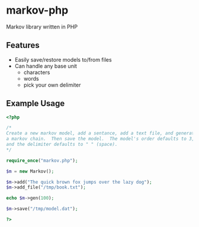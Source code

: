 # markov-php
Markov library written in PHP

## Features
 - Easily save/restore models to/from files
 - Can handle any base unit
   - characters
   - words
   - pick your own delimiter

## Example Usage
```php
<?php

/*
Create a new markov model, add a sentance, add a text file, and generate
a markov chain.  Then save the model.  The model's order defaults to 3,
and the delimiter defaults to " " (space).
*/

require_once("markov.php");

$m = new Markov();

$m->add("The quick brown fox jumps over the lazy dog");
$m->add_file("/tmp/book.txt");

echo $m->gen(100);

$m->save("/tmp/model.dat");

?>
```
